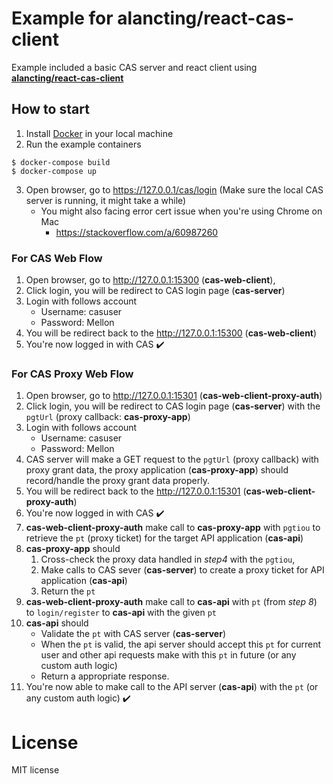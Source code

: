 # Example for alancting/react-cas-client

Example included a basic CAS server and react client using **[alancting/react-cas-client](https://github.com/alancting/react-cas-client)**

## How to start

1. Install [Docker](https://www.docker.com/) in your local machine
2. Run the example containers
```shell
$ docker-compose build
$ docker-compose up
```
3. Open browser, go to https://127.0.0.1/cas/login (Make sure the local CAS server is running, it might take a while)
    - You might also facing error cert issue when you're using Chrome on Mac
        - https://stackoverflow.com/a/60987260

### For CAS Web Flow
1. Open browser, go to http://127.0.0.1:15300 (**cas-web-client**), 
2. Click login, you will be redirect to CAS login page (**cas-server**)
3. Login with follows account
    - Username: casuser
    - Password: Mellon
4. You will be redirect back to the http://127.0.0.1:15300 (**cas-web-client**)
5. You're now logged in with CAS :heavy_check_mark:
### For CAS Proxy Web Flow
1. Open browser, go to http://127.0.0.1:15301 (**cas-web-client-proxy-auth**)
2. Click login, you will be redirect to CAS login page (**cas-server**) with the `pgtUrl` (proxy callback: **cas-proxy-app**) 
3. Login with follows account
    - Username: casuser
    - Password: Mellon
4. CAS server will make a GET request to the `pgtUrl` (proxy callback) with proxy grant data, the proxy application (**cas-proxy-app**) should record/handle the proxy grant data properly.
5. You will be redirect back to the http://127.0.0.1:15301 (**cas-web-client-proxy-auth**)
6. You're now logged in with CAS :heavy_check_mark:
7. **cas-web-client-proxy-auth** make call to **cas-proxy-app** with `pgtiou` to retrieve the `pt` (proxy ticket) for the target API application (**cas-api**)
8. **cas-proxy-app** should
    1. Cross-check the proxy data handled in *step4* with the `pgtiou`, 
    2. Make calls to CAS sever (**cas-server**) to create a proxy ticket for API application (**cas-api**)
    3. Return the `pt`
9. **cas-web-client-proxy-auth** make call to **cas-api** with `pt` (from *step 8*) to `login/register` to **cas-api** with the given `pt`
10. **cas-api** should
    - Validate the `pt` with CAS server (**cas-server**)
    - When the `pt` is valid, the api server should accept this `pt` for current user and other api requests make with this `pt` in future (or any custom auth logic)
    - Return a appropriate response.
11. You're now able to make call to the API server (**cas-api**) with the `pt` (or any custom auth logic) :heavy_check_mark:

# License

MIT license

